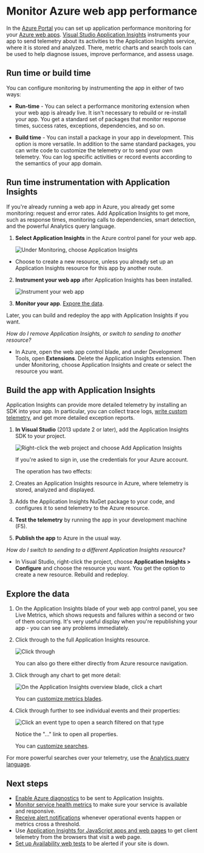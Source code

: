 <properties
    pageTitle="Monitor Azure web app performance | Microsoft Azure"
    description="Application performance monitoring for Azure web apps. Chart load and response time, dependency information and set alerts on performance."
    services="application-insights"
    documentationCenter=".net"
    authors="alancameronwills"
    manager="douge"/>

<tags
    ms.service="azure-portal"
    ms.workload="na"
    ms.tgt_pltfrm="na"
    ms.devlang="na"
    ms.topic="article"
    ms.date="10/24/2016"
    ms.author="awills"/>

# <a name="monitor-azure-web-app-performance"></a>Monitor Azure web app performance

In the [Azure Portal](https://portal.azure.com) you can set up application performance monitoring for your [Azure web apps](../app-service-web/app-service-web-overview.md). [Visual Studio Application Insights](app-insights-overview.md) instruments your app to send telemetry about its activities to the Application Insights service, where it is stored and analyzed. There, metric charts and search tools can be used to help diagnose issues, improve performance, and assess usage.

## <a name="run-time-or-build-time"></a>Run time or build time

You can configure monitoring by instrumenting the app in either of two ways:

* **Run-time** - You can select a performance monitoring extension when your web app is already live. It isn't necessary to rebuild or re-install your app. You get a standard set of packages that monitor response times, success rates, exceptions, dependencies, and so on. 
 
* **Build time** - You can install a package in your app in development. This option is more versatile. In addition to the same standard packages, you can write code to customize the telemetry or to send your own telemetry. You can log specific activities or record events according to the semantics of your app domain. 

## <a name="run-time-instrumentation-with-application-insights"></a>Run time instrumentation with Application Insights

If you're already running a web app in Azure, you already get some monitoring: request and error rates. Add Application Insights to get more, such as response times, monitoring calls to dependencies, smart detection, and the powerful Analytics query language. 

1. **Select Application Insights** in the Azure control panel for your web app.

    ![Under Monitoring, choose Application Insights](./media/app-insights-azure-web-apps/05-extend.png)

 * Choose to create a new resource, unless you already set up an Application Insights resource for this app by another route.

2. **Instrument your web app** after Application Insights has been installed. 

    ![Instrument your web app](./media/app-insights-azure-web-apps/restart-web-app-for-insights.png)

3. **Monitor your app**.  [Expore the data](#explore-the-data).

Later, you can build and redeploy the app with Application Insights if you want.

*How do I remove Application Insights, or switch to sending to another resource?*

* In Azure, open the web app control blade, and under Development Tools, open **Extensions**. Delete the Application Insights extension. Then under Monitoring, choose Application Insights and create or select the resource you want.

## <a name="build-the-app-with-application-insights"></a>Build the app with Application Insights

Application Insights can provide more detailed telemetry by installing an SDK into your app. In particular, you can collect trace logs, [write custom telemetry](../application-insights/app-insights-api-custom-events-metrics.md), and get more detailed exception reports.

1. **In Visual Studio** (2013 update 2 or later), add the Application Insights SDK to your project.

    ![Right-click the web project and choose Add Application Insights](./media/app-insights-azure-web-apps/03-add.png)

    If you're asked to sign in, use the credentials for your Azure account.

    The operation has two effects:

 1. Creates an Application Insights resource in Azure, where telemetry is stored, analyzed and displayed.
 2. Adds the Application Insights NuGet package to your code, and configures it to send telemetry to the Azure resource.

2. **Test the telemetry** by running the app in your development machine (F5).

3. **Publish the app** to Azure in the usual way. 


*How do I switch to sending to a different Application Insights resource?*

* In Visual Studio, right-click the project, choose **Application Insights > Configure** and choose the resource you want. You get the option to create a new resource. Rebuild and redeploy.

## <a name="explore-the-data"></a>Explore the data

1. On the Application Insights blade of your web app control panel, you see Live Metrics, which shows requests and failures within a second or two of them occurring. It's very useful display when you're republishing your app - you can see any problems immediately.

2. Click through to the full Application Insights resource.

    
    ![Click through](./media/app-insights-azure-web-apps/view-in-application-insights.png)

    You can also go there either directly from Azure resource navigation.

2. Click through any chart to get more detail:

    ![On the Application Insights overview blade, click a chart](./media/app-insights-azure-web-apps/07-dependency.png)

    You can [customize metrics blades](../application-insights/app-insights-metrics-explorer.md).

3. Click through further to see individual events and their properties:

    ![Click an event type to open a search filtered on that type](./media/app-insights-azure-web-apps/08-requests.png)

    Notice the "..." link to open all properties.

    You can [customize searches](../application-insights/app-insights-diagnostic-search.md).

For more powerful searches over your telemetry, use the [Analytics query language](../application-insights/app-insights-analytics-tour.md).





## <a name="next-steps"></a>Next steps

* [Enable Azure diagnostics](app-insights-azure-diagnostics.md) to be sent to Application Insights.
* [Monitor service health metrics](../monitoring-and-diagnostics/insights-how-to-customize-monitoring.md) to make sure your service is available and responsive.
* [Receive alert notifications](../monitoring-and-diagnostics/insights-receive-alert-notifications.md) whenever operational events happen or metrics cross a threshold.
* Use [Application Insights for JavaScript apps and web pages](app-insights-web-track-usage.md) to get client telemetry from the browsers that visit a web page.
* [Set up Availability web tests](app-insights-monitor-web-app-availability.md) to be alerted if your site is down.
